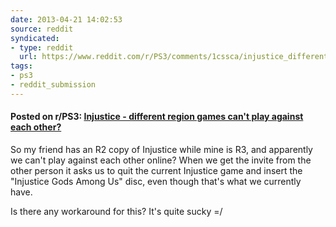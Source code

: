```yaml
---
date: 2013-04-21 14:02:53
source: reddit
syndicated:
- type: reddit
  url: https://www.reddit.com/r/PS3/comments/1cssca/injustice_different_region_games_cant_play/
tags:
- ps3
- reddit_submission
---
```


#### Posted on r/PS3: [Injustice - different region games can't play against each other?](https://reddit.com/r/PS3/comments/1cssca/injustice_different_region_games_cant_play/)

So my friend has an R2 copy of Injustice while mine is R3, and apparently we can't play against each other online? When we get the invite from the other person it asks us to quit the current Injustice game and insert the "Injustice Gods Among Us" disc, even though that's what we currently have.

Is there any workaround for this? It's quite sucky =/